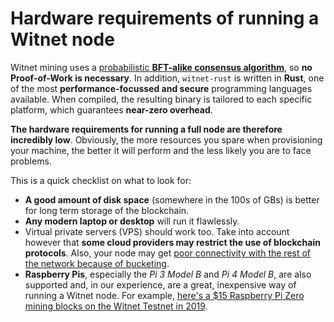 # Hardware requirements of running a Witnet node

Witnet mining uses a
[probabilistic **BFT-alike consensus algorithm**][consensus], so **no Proof-of-Work is necessary**. In addition, `witnet-rust`
is written in **Rust**, one of the most **performance-focussed and secure**
programming languages available. When compiled, the resulting binary is tailored
to each specific platform, which guarantees **near-zero overhead**.

**The hardware requirements for running a full node are therefore incredibly
low**. Obviously, the more resources you spare when provisioning your
machine, the better it will perform and the less likely you are to face problems.

This is a quick checklist on what to look for:

- **A good amount of disk space** (somewhere in the 100s of GBs) is
  better for long term storage of the blockchain.
- **Any modern laptop or desktop** will run it flawlessly.
- Virtual private servers (VPS) should work too. Take into account
  however that **some cloud providers may restrict the use of blockchain
  protocols**. Also, your node may get [poor connectivity with the rest
  of the network because of bucketing][bucketing].
- **Raspberry Pis**, especially the *Pi 3 Model B* and *Pi 4 Model B*,
  are also supported and, in our experience, are a great, inexpensive
  way of running a Witnet node. For example, [here's a $15 Raspberry Pi
  Zero mining blocks on the Witnet Testnet in 2019][pizero].

[consensus]: https://witnet.io/about#consensus
[bucketing]: https://medium.com/witnet/the-p2p-bucketing-system-in-witnet-d893dce4b8c5
[pizero]: https://twitter.com/aesedepece/status/1105901233162866688
